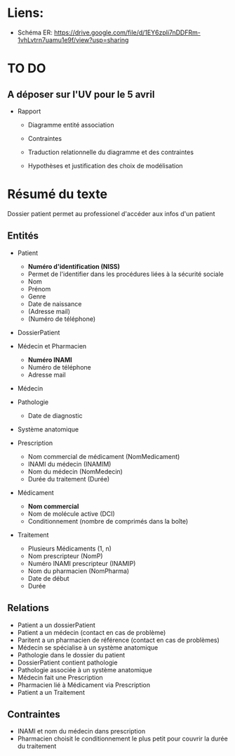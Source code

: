 
# Liens:

- Schéma ER: https://drive.google.com/file/d/1EY6zpli7nDDFRm-1vhLvtrn7uamu1e9f/view?usp=sharing

# TO DO
## A déposer sur l'UV pour le 5 avril

- Rapport
  - Diagramme entité association
  - Contraintes

  - Traduction relationnelle du diagramme et des contraintes

  - Hypothèses et justification des choix de modélisation

# Résumé du texte
Dossier patient permet au professionel d'accéder aux infos d'un patient
## Entités
- Patient
  - **Numéro d'identification (NISS)**
  - Permet de l'identifier dans les procédures liées à la sécurité sociale
  - Nom
  - Prénom
  - Genre
  - Date de naissance
  - (Adresse mail)
  - (Numéro de téléphone)

- DossierPatient

- Médecin et Pharmacien
  - **Numéro INAMI**
  - Numéro de téléphone
  - Adresse mail


- Médecin

- Pathologie
  - Date de diagnostic

- Système anatomique
- Prescription
  - Nom commercial de médicament (NomMedicament)
  - INAMI du médecin (INAMIM)
  - Nom du médecin (NomMedecin)
  - Durée du traitement (Durée)

- Médicament
  - **Nom commercial**
  - Nom de molécule active (DCI)
  - Conditionnement (nombre de comprimés dans la boîte)


- Traitement
  - Plusieurs Médicaments (1, n)
  - Nom prescripteur (NomP)
  - Numéro INAMI prescripteur (INAMIP)
  - Nom du pharmacien (NomPharma)
  - Date de début
  - Durée


## Relations
- Patient a un dossierPatient
- Patient a un médecin (contact en cas de problème)
- Paritent a un pharmacien de référence (contact en cas de problèmes)
- Médecin se spécialise à un système anatomique
- Pathologie dans le dossier du patient
- DossierPatient contient pathologie
- Pathologie associée à un système anatomique
- Médecin fait une Prescription
- Pharmacien lié à Médicament via Prescription
- Patient a un Traitement
## Contraintes 
- INAMI et nom du médecin dans prescription
- Pharmacien choisit le conditionnement le plus petit pour couvrir la durée du traitement





